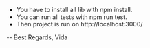 - You have to install all lib with npm install.
- You can run all tests with npm run test.
- Then project is run on http://localhost:3000/

--
Best Regards,
Vida
